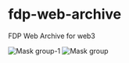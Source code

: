# fdp-web-archive

FDP Web Archive for web3

![Mask group-1](https://user-images.githubusercontent.com/94027312/191737639-046e88be-57ac-426f-8133-5ab6418a006e.png)
![Mask group](https://user-images.githubusercontent.com/94027312/191737651-42de99c6-fa32-47c0-b490-d26335368af3.png)
